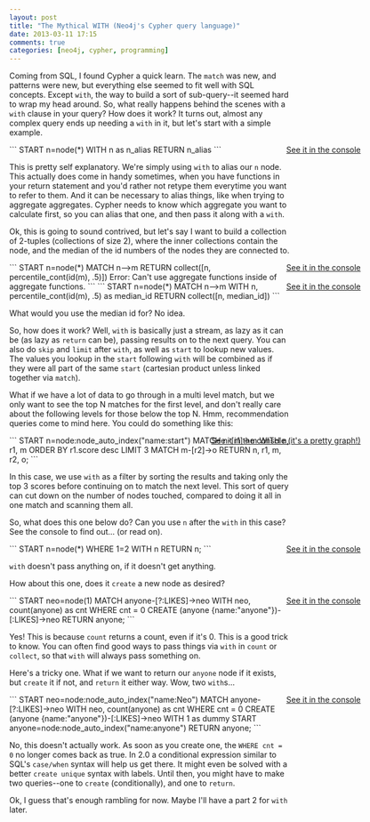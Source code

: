 ```yaml
---
layout: post
title: "The Mythical WITH (Neo4j's Cypher query language)"
date: 2013-03-11 17:15
comments: true
categories: [neo4j, cypher, programming]
---
```

Coming from SQL, I found Cypher a quick learn. The `match` was new, and patterns were new, but everything else seemed to fit well with SQL concepts. Except `with`, the way to build a sort of sub-query--it seemed hard to wrap my head around. So, what really happens behind the scenes with a `with` clause in your query? How does it work? It turns out, almost any complex query ends up needing a `with` in it, but let's start with a simple example.
<!-- more -->

<div>
<a target="_blank" style="position:absolute;right:100px" href="http://console.neo4j.org/r/d2dhn1">See it in the console</a>
```
START n=node(*)
WITH n as n_alias
RETURN n_alias
```
</div>

This is pretty self explanatory. We're simply using `with` to alias our `n` node. This actually does come in handy sometimes, when you have functions in your return statement and you'd rather not retype them everytime you want to refer to them. And it can be necessary to alias things, like when trying to aggregate aggregates. Cypher needs to know which aggregate you want to calculate first, so you can alias that one, and then pass it along with a `with`. 

Ok, this is going to sound contrived, but let's say I want to build a collection of 2-tuples (collections of size 2), where the inner collections contain the node, and the median of the id numbers of the nodes they are connected to.

<div>
<a target="_blank" style="position:absolute;right:100px" href="http://console.neo4j.org/r/os41t4">See it in the console</a>
```
START n=node(*)
MATCH n-->m
RETURN collect([n, percentile_cont(id(m), .5)])
Error: Can't use aggregate functions inside of aggregate functions.
```
<a target="_blank" style="position:absolute;right:100px" href="http://console.neo4j.org/r/jk3f2v">See it in the console</a>
```
START n=node(*) 
MATCH n-->m 
WITH n, percentile_cont(id(m), .5) as median_id 
RETURN collect([n, median_id])
```
</div>

What would you use the median id for? No idea.

So, how does it work? Well, `with` is basically just a stream, as lazy as it can be (as lazy as `return` can be), passing results on to the next query. You can also do `skip` and `limit` after `with`, as well as `start` to lookup new values. The values you lookup in the `start` following `with` will be combined as if they were all part of the same `start` (cartesian product unless linked together via `match`). 

What if we have a lot of data to go through in a multi level match, but we only want to see the top N matches for the first level, and don't really care about the following levels for those below the top N. Hmm, recommendation queries come to mind here. You could do something like this:

<div>
<a target="_blank" style="position:absolute;right:100px" href="http://console.neo4j.org/r/pretty_graph">See it in the console (it's a pretty graph!)</a>
```
START n=node:node_auto_index("name:start")
MATCH n-[r1]->m
WITH n, r1, m
ORDER BY r1.score desc
LIMIT 3
MATCH m-[r2]->o
RETURN n, r1, m, r2, o;
```
</div>

In this case, we use `with` as a filter by sorting the results and taking only the top 3 scores before continuing on to match the next level. This sort of query can cut down on the number of nodes touched, compared to doing it all in one match and scanning them all.

So, what does this one below do? Can you use `n` after the `with` in this case? See the console to find out... (or read on).

<div>
<a target="_blank" style="position:absolute;right:100px" href="http://console.neo4j.org/r/ydxht6">See it in the console</a>
```
START n=node(*)
WHERE 1=2
WITH n
RETURN n;
```
</div>

`with` doesn't pass anything on, if it doesn't get anything.

How about this one, does it `create` a new node as desired?

<div>
<a target="_blank" style="position:absolute;right:100px" href="http://console.neo4j.org/r/cf8x40">See it in the console</a>
```
START neo=node(1)
MATCH anyone-[?:LIKES]->neo
WITH neo, count(anyone) as cnt
WHERE cnt = 0
CREATE (anyone {name:"anyone"})-[:LIKES]->neo
RETURN anyone;
```
</div>

Yes! This is because `count` returns a count, even if it's 0. This is a good trick to know. You can often find good ways to pass things via `with` in `count` or `collect`, so that `with` will always pass something on.

Here's a tricky one. What if we want to return our `anyone` node if it exists, but `create` it if not, and `return` it either way. Wow, two `with`s...

<div>
<a target="_blank" style="position:absolute;right:100px" href="http://console.neo4j.org/r/fnbtn9">See it in the console</a>
```
START neo=node:node_auto_index("name:Neo")
MATCH anyone-[?:LIKES]->neo
WITH neo, count(anyone) as cnt
WHERE cnt = 0
CREATE (anyone {name:"anyone"})-[:LIKES]->neo
WITH 1 as dummy
START anyone=node:node_auto_index("name:anyone")
RETURN anyone;
```
</div>

No, this doesn't actually work. As soon as you create one, the `WHERE cnt = 0` no longer comes back as true. In 2.0 a conditional expression similar to SQL's `case/when` syntax will help us get there. It might even be solved with a better `create unique` syntax with labels. Until then, you might have to make two queries--one to `create` (conditionally), and one to `return`.

Ok, I guess that's enough rambling for now. Maybe I'll have a part 2 for `with` later.
